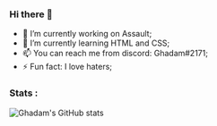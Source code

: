 ### Hi there 👋

- 🔭 I’m currently working on Assault;
- 🌱 I’m currently learning HTML and CSS;
- 📫 You can reach me from discord: Ghadam#2171;
- ⚡ Fun fact: I love haters;

### Stats :

![Ghadam's GitHub stats](https://github-readme-stats.vercel.app/api?username=GhadamSup&show_icons=true&theme=radical)


<!--
**GhadamSup/GhadamSup** is a ✨ _special_ ✨ repository because its `README.md` (this file) appears on your GitHub profile.

Here are some ideas to get you started:

- 🔭 I’m currently working on ...
- 🌱 I’m currently learning ...
- 👯 I’m looking to collaborate on ...
- 🤔 I’m looking for help with ...
- 💬 Ask me about ...
- 📫 How to reach me: ...
- 😄 Pronouns: ...
- ⚡ Fun fact: ...
-->
